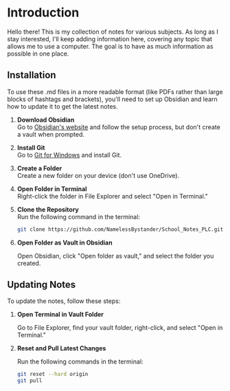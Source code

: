 # Introduction

Hello there! This is my collection of notes for various subjects. As long as I stay interested, I'll keep adding information here, covering any topic that allows me to use a computer. The goal is to have as much information as possible in one place.

## Installation

To use these .md files in a more readable format (like PDFs rather than large blocks of hashtags and brackets), you'll need to set up Obsidian and learn how to update it to get the latest notes.

1. **Download Obsidian**  
   Go to [Obsidian's website](https://obsidian.md/download) and follow the setup process, but don't create a vault when prompted.

2. **Install Git**  
   Go to [Git for Windows](https://gitforwindows.org/) and install Git.

3. **Create a Folder**  
   Create a new folder on your device (don't use OneDrive).

4. **Open Folder in Terminal**  
   Right-click the folder in File Explorer and select "Open in Terminal."

5. **Clone the Repository**  
   Run the following command in the terminal:  
   ```sh
   git clone https://github.com/NamelessBystander/School_Notes_PLC.git
   
6. **Open Folder as Vault in Obsidian**
   
   Open Obsidian, click "Open folder as vault," and select the folder you created.

## Updating Notes

To update the notes, follow these steps:

1. **Open Terminal in Vault Folder**
   
   Go to File Explorer, find your vault folder, right-click, and select "Open in Terminal."
3. **Reset and Pull Latest Changes**
   
   Run the following commands in the terminal:
   ```sh
   git reset --hard origin
   git pull
   ```


